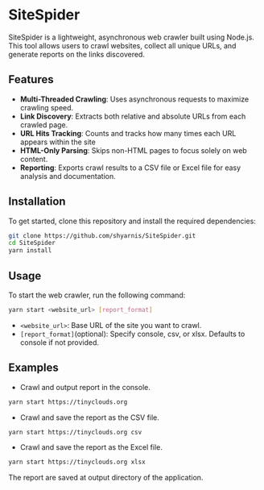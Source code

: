 # SiteSpider

SiteSpider is a lightweight, asynchronous web crawler built using Node.js. This tool allows users to crawl websites, collect all unique URLs, and generate reports on the links discovered. 

## Features

- **Multi-Threaded Crawling**: Uses asynchronous requests to maximize crawling speed.
- **Link Discovery**: Extracts both relative and absolute URLs from each crawled page.
- **URL Hits Tracking**: Counts and tracks how many times each URL appears within the site
- **HTML-Only Parsing**: Skips non-HTML pages to focus solely on web content.
- **Reporting**: Exports crawl results to a CSV file or Excel file for easy analysis and documentation.

## Installation

To get started, clone this repository and install the required dependencies:

```bash
git clone https://github.com/shyarnis/SiteSpider.git
cd SiteSpider
yarn install 
```

## Usage
To start the web crawler, run the following command:

```bash
yarn start <website_url> [report_format]
```
- `<website_url>`: Base URL of the site you want to crawl.
- `[report_format]`(optional):  Specify console, csv, or xlsx. Defaults to console if not provided. 


## Examples
- Crawl and output report in the console.
```bash
yarn start https://tinyclouds.org
```

- Crawl and save the report as the CSV file.
```bash
yarn start https://tinyclouds.org csv
```

- Crawl and save the report as the Excel file.
```bash
yarn start https://tinyclouds.org xlsx
```

The report are saved at output directory of the application.